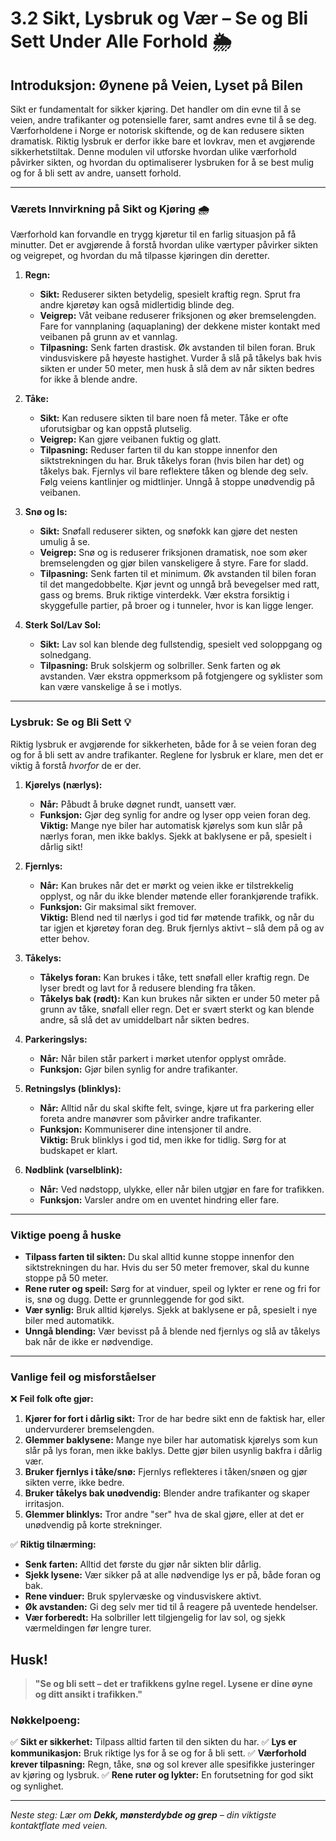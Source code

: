 # 3.2 Sikt, Lysbruk og Vær – Se og Bli Sett Under Alle Forhold 🌦️

## Introduksjon: Øynene på Veien, Lyset på Bilen

Sikt er fundamentalt for sikker kjøring. Det handler om din evne til å se veien, andre trafikanter og potensielle farer, samt andres evne til å se deg. Værforholdene i Norge er notorisk skiftende, og de kan redusere sikten dramatisk. Riktig lysbruk er derfor ikke bare et lovkrav, men et avgjørende sikkerhetstiltak. Denne modulen vil utforske hvordan ulike værforhold påvirker sikten, og hvordan du optimaliserer lysbruken for å se best mulig og for å bli sett av andre, uansett forhold.

---

### Værets Innvirkning på Sikt og Kjøring 🌧️

Værforhold kan forvandle en trygg kjøretur til en farlig situasjon på få minutter. Det er avgjørende å forstå hvordan ulike værtyper påvirker sikten og veigrepet, og hvordan du må tilpasse kjøringen din deretter.

1.  **Regn:**  
    -   **Sikt:** Reduserer sikten betydelig, spesielt kraftig regn. Sprut fra andre kjøretøy kan også midlertidig blinde deg.  
    -   **Veigrep:** Våt veibane reduserer friksjonen og øker bremselengden. Fare for vannplaning (aquaplaning) der dekkene mister kontakt med veibanen på grunn av et vannlag.  
    -   **Tilpasning:** Senk farten drastisk. Øk avstanden til bilen foran. Bruk vindusviskere på høyeste hastighet. Vurder å slå på tåkelys bak hvis sikten er under 50 meter, men husk å slå dem av når sikten bedres for ikke å blende andre.

2.  **Tåke:**  
    -   **Sikt:** Kan redusere sikten til bare noen få meter. Tåke er ofte uforutsigbar og kan oppstå plutselig.  
    -   **Veigrep:** Kan gjøre veibanen fuktig og glatt.  
    -   **Tilpasning:** Reduser farten til du kan stoppe innenfor den siktstrekningen du har. Bruk tåkelys foran (hvis bilen har det) og tåkelys bak. Fjernlys vil bare reflektere tåken og blende deg selv. Følg veiens kantlinjer og midtlinjer. Unngå å stoppe unødvendig på veibanen.

3.  **Snø og Is:**  
    -   **Sikt:** Snøfall reduserer sikten, og snøfokk kan gjøre det nesten umulig å se.  
    -   **Veigrep:** Snø og is reduserer friksjonen dramatisk, noe som øker bremselengden og gjør bilen vanskeligere å styre. Fare for sladd.  
    -   **Tilpasning:** Senk farten til et minimum. Øk avstanden til bilen foran til det mangedobbelte. Kjør jevnt og unngå brå bevegelser med ratt, gass og brems. Bruk riktige vinterdekk. Vær ekstra forsiktig i skyggefulle partier, på broer og i tunneler, hvor is kan ligge lenger.

4.  **Sterk Sol/Lav Sol:**  
    -   **Sikt:** Lav sol kan blende deg fullstendig, spesielt ved soloppgang og solnedgang.  
    -   **Tilpasning:** Bruk solskjerm og solbriller. Senk farten og øk avstanden. Vær ekstra oppmerksom på fotgjengere og syklister som kan være vanskelige å se i motlys.

---

### Lysbruk: Se og Bli Sett 💡

Riktig lysbruk er avgjørende for sikkerheten, både for å se veien foran deg og for å bli sett av andre trafikanter. Reglene for lysbruk er klare, men det er viktig å forstå *hvorfor* de er der.

1.  **Kjørelys (nærlys):**  
    -   **Når:** Påbudt å bruke døgnet rundt, uansett vær.  
    -   **Funksjon:** Gjør deg synlig for andre og lyser opp veien foran deg.  
    **Viktig:** Mange nye biler har automatisk kjørelys som kun slår på nærlys foran, men ikke baklys. Sjekk at baklysene er på, spesielt i dårlig sikt!

2.  **Fjernlys:**  
    -   **Når:** Kan brukes når det er mørkt og veien ikke er tilstrekkelig opplyst, og når du ikke blender møtende eller forankjørende trafikk.  
    -   **Funksjon:** Gir maksimal sikt fremover.  
    **Viktig:** Blend ned til nærlys i god tid før møtende trafikk, og når du tar igjen et kjøretøy foran deg. Bruk fjernlys aktivt – slå dem på og av etter behov.

3.  **Tåkelys:**  
    -   **Tåkelys foran:** Kan brukes i tåke, tett snøfall eller kraftig regn. De lyser bredt og lavt for å redusere blending fra tåken.  
    -   **Tåkelys bak (rødt):** Kan kun brukes når sikten er under 50 meter på grunn av tåke, snøfall eller regn. Det er svært sterkt og kan blende andre, så slå det av umiddelbart når sikten bedres.

4.  **Parkeringslys:**  
    -   **Når:** Når bilen står parkert i mørket utenfor opplyst område.  
    -   **Funksjon:** Gjør bilen synlig for andre trafikanter.

5.  **Retningslys (blinklys):**  
    -   **Når:** Alltid når du skal skifte felt, svinge, kjøre ut fra parkering eller foreta andre manøvrer som påvirker andre trafikanter.  
    -   **Funksjon:** Kommuniserer dine intensjoner til andre.  
    **Viktig:** Bruk blinklys i god tid, men ikke for tidlig. Sørg for at budskapet er klart.

6.  **Nødblink (varselblink):**  
    -   **Når:** Ved nødstopp, ulykke, eller når bilen utgjør en fare for trafikken.  
    -   **Funksjon:** Varsler andre om en uventet hindring eller fare.

---

### Viktige poeng å huske

-   **Tilpass farten til sikten:** Du skal alltid kunne stoppe innenfor den siktstrekningen du har. Hvis du ser 50 meter fremover, skal du kunne stoppe på 50 meter.
-   **Rene ruter og speil:** Sørg for at vinduer, speil og lykter er rene og fri for is, snø og dugg. Dette er grunnleggende for god sikt.
-   **Vær synlig:** Bruk alltid kjørelys. Sjekk at baklysene er på, spesielt i nye biler med automatikk.
-   **Unngå blending:** Vær bevisst på å blende ned fjernlys og slå av tåkelys bak når de ikke er nødvendige.

---

### Vanlige feil og misforståelser

❌ **Feil folk ofte gjør:**
1.  **Kjører for fort i dårlig sikt:** Tror de har bedre sikt enn de faktisk har, eller undervurderer bremselengden.
2.  **Glemmer baklysene:** Mange nye biler har automatisk kjørelys som kun slår på lys foran, men ikke baklys. Dette gjør bilen usynlig bakfra i dårlig vær.
3.  **Bruker fjernlys i tåke/snø:** Fjernlys reflekteres i tåken/snøen og gjør sikten verre, ikke bedre.
4.  **Bruker tåkelys bak unødvendig:** Blender andre trafikanter og skaper irritasjon.
5.  **Glemmer blinklys:** Tror andre "ser" hva de skal gjøre, eller at det er unødvendig på korte strekninger.

✅ **Riktig tilnærming:**
-   **Senk farten:** Alltid det første du gjør når sikten blir dårlig.
-   **Sjekk lysene:** Vær sikker på at alle nødvendige lys er på, både foran og bak.
-   **Rene vinduer:** Bruk spylervæske og vindusviskere aktivt.
-   **Øk avstanden:** Gi deg selv mer tid til å reagere på uventede hendelser.
-   **Vær forberedt:** Ha solbriller lett tilgjengelig for lav sol, og sjekk værmeldingen før lengre turer.

## Husk!

> **"Se og bli sett – det er trafikkens gylne regel. Lysene er dine øyne og ditt ansikt i trafikken."**

### Nøkkelpoeng:
✅ **Sikt er sikkerhet:** Tilpass alltid farten til den sikten du har.
✅ **Lys er kommunikasjon:** Bruk riktige lys for å se og for å bli sett.
✅ **Værforhold krever tilpasning:** Regn, tåke, snø og sol krever alle spesifikke justeringer av kjøring og lysbruk.
✅ **Rene ruter og lykter:** En forutsetning for god sikt og synlighet.

---

*Neste steg: Lær om **Dekk, mønsterdybde og grep** – din viktigste kontaktflate med veien.*
